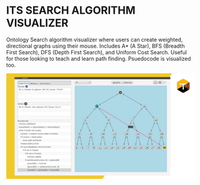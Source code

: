 # ITS SEARCH ALGORITHM VISUALIZER
Ontology Search algorithm visualizer where users can create weighted, directional graphs using their mouse. Includes A* (A Star), BFS (Breadth First Search), DFS (Depth First Search), and Uniform Cost Search. Useful for those looking to teach and learn path finding. Psuedocode is visualized too.

<img src="PathVisPreview.png" width=1000 >
